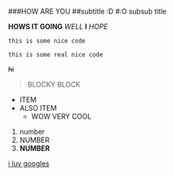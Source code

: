 ###HOW ARE YOU
##subtitle :D
#:O subsub title

**HOWS IT GOING** *WELL* **I** *HOPE*

```
this is some nice code
```

`this is some real nice code`

~~hi~~

>BLOCKY BLOCK

* ITEM
* ALSO ITEM
	* WOW VERY COOL
1. number
2. NUMBER
3. **NUMBER**

[i luv googles](google.com)
